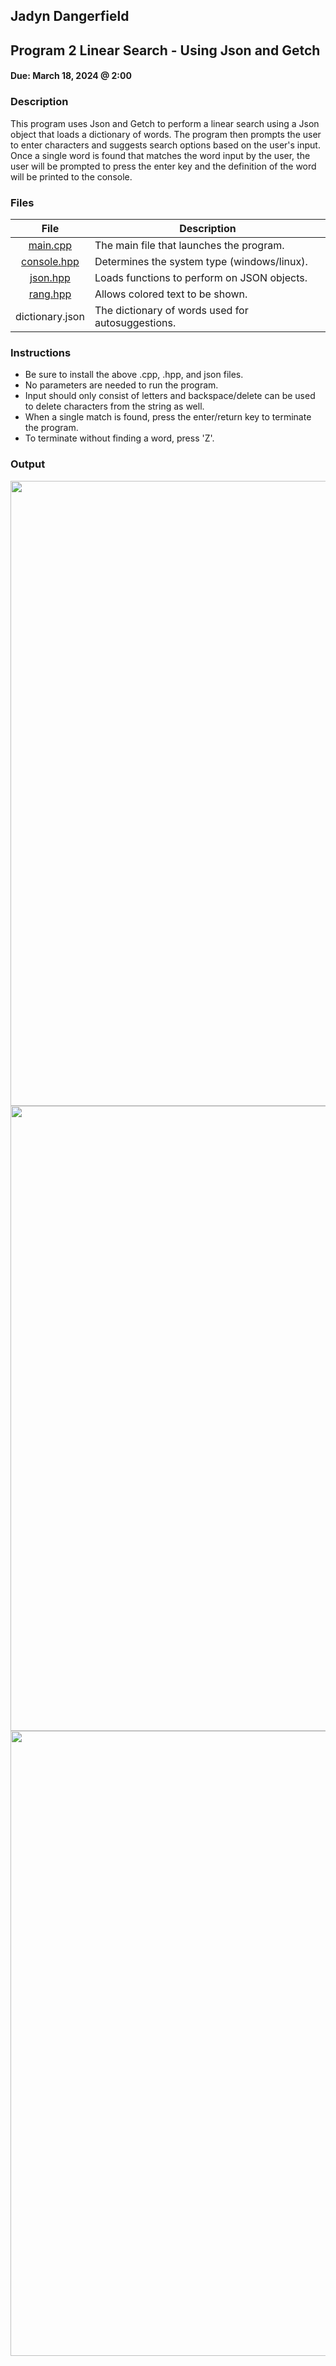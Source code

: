 ## Jadyn Dangerfield
## Program 2 Linear Search - Using Json and Getch  

#### Due: March 18, 2024 @ 2:00

### Description
This program uses Json and Getch to perform a linear search using a Json object that loads a dictionary of words. The program then prompts the user to enter characters and suggests search options based on the user's input. Once a single word is found that matches the word input by the user, the user will be prompted to press the enter key and the definition of the word will be printed to the console.

### Files

|   File  | Description                          |
| :---: | -------------------------------------- |
|  [main.cpp](main.cpp)  | The main file that launches the program. |
|  [console.hpp](console.hpp)  | Determines the system type (windows/linux). |
|  [json.hpp](json.hpp)  | Loads functions to perform on JSON objects. |
|  [rang.hpp](rang.hpp)  | Allows colored text to be shown. |
|  dictionary.json  | The dictionary of words used for autosuggestions. |

### Instructions
- Be sure to install the above .cpp, .hpp, and json files.
- No parameters are needed to run the program. 
- Input should only consist of letters and backspace/delete can be used to delete characters from the string as well.
- When a single match is found, press the enter/return key to terminate the program.
- To terminate without finding a word, press 'Z'.

### Output
<img src= 'https://github.com/jay-d515/3013-Algorithms/assets/156955919/5c82ea16-10fa-4c86-b196-6e20cf3dc6e3' width='1000'>
<img src= 'https://github.com/jay-d515/3013-Algorithms/assets/156955919/3f1d5b67-b8dc-43c6-b792-60b17064c5b3' width='1000'>
<img src= 'https://github.com/jay-d515/3013-Algorithms/assets/156955919/abf9dcb3-38ce-4a3e-8138-7d173007e87d' width='1000'>
